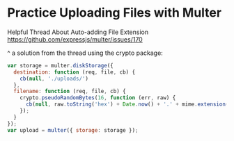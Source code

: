 # Practice Uploading Files with Multer

Helpful Thread About Auto-adding File Extension
https://github.com/expressjs/multer/issues/170

^ a solution from the thread using the crypto package:

``` javascript
var storage = multer.diskStorage({
  destination: function (req, file, cb) {
    cb(null, './uploads/')
  },
  filename: function (req, file, cb) {
    crypto.pseudoRandomBytes(16, function (err, raw) {
      cb(null, raw.toString('hex') + Date.now() + '.' + mime.extension(file.mimetype));
    });
  }
});
var upload = multer({ storage: storage });
```
